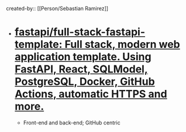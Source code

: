 created-by:: [[Person/Sebastian Ramirez]]

- # [fastapi/full-stack-fastapi-template: Full stack, modern web application template. Using FastAPI, React, SQLModel, PostgreSQL, Docker, GitHub Actions, automatic HTTPS and more.](https://github.com/fastapi/full-stack-fastapi-template)
	- Front-end and back-end; GitHub centric